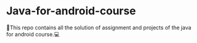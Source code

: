 # Java-for-android-course
📌This repo contains all the solution of assignment and projects of the java for android course.💻

